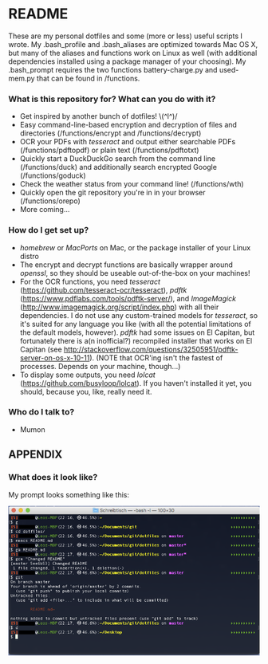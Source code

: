 # README #

These are my personal dotfiles and some (more or less) useful scripts I wrote. My .bash_profile and .bash_aliases are optimized towards Mac OS X, but many of the aliases and functions work on Linux as well (with additional dependencies installed using a package manager of your choosing). My .bash_prompt requires the two functions battery-charge.py and used-mem.py that can be found in /functions.

### What is this repository for? What can you do with it? ###

* Get inspired by another bunch of dotfiles! \\(^l^)/
* Easy command-line-based encryption and decryption of files and directories (/functions/encrypt and /functions/decrypt)
* OCR your PDFs with _tesseract_ and output either searchable PDFs (/functions/pdftopdf) or plain text (/functions/pdftotxt)
* Quickly start a DuckDuckGo search from the command line (/functions/duck) and additionally search encrypted Google (/functions/goduck)
* Check the weather status from your command line! (/functions/wth)
* Quickly open the git repository you're in in your browser (/functions/orepo)
* More coming...

### How do I get set up? ###

* _homebrew_ or _MacPorts_ on Mac, or the package installer of your Linux distro
* The encrypt and decrypt functions are basically wrapper around _openssl_, so they should be useable out-of-the-box on your machines!
* For the OCR functions, you need _tesseract_ (https://github.com/tesseract-ocr/tesseract), _pdftk_ (https://www.pdflabs.com/tools/pdftk-server/), and _ImageMagick_ (http://www.imagemagick.org/script/index.php) with all their dependencies. I do not use any custom-trained models for _tesseract_, so it's suited for any language you like (with all the potential limitations of the default models, however). _pdftk_ had some issues on El Capitan, but fortunately there is a(n inofficial?) recompiled installer that works on El Capitan (see http://stackoverflow.com/questions/32505951/pdftk-server-on-os-x-10-11).
(NOTE that OCR'ing isn't the fastest of processes. Depends on your machine, though...)
* To display some outputs, you need _lolcat_ (https://github.com/busyloop/lolcat). If you haven't installed it yet, you should, because you, like, really need it.

### Who do I talk to? ###

* Mumon


## APPENDIX ##

### What does it look like? ###

My prompt looks something like this:

![Bash prompt](bash_prompt.png)